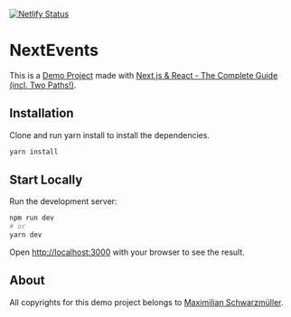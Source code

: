 [![Netlify Status](https://api.netlify.com/api/v1/badges/7d0ad5e5-0789-4fd4-925e-441771694d8c/deploy-status)](https://app.netlify.com/sites/nextevents-demo/deploys)

# NextEvents

This is a [Demo Project](https://nextevents-demo.netlify.app) made with [Next.js & React - The Complete Guide (incl. Two Paths!)](https://github.com/mschwarzmueller/nextjs-course-code).

## Installation

Clone and run yarn install to install the dependencies.

```bash
yarn install
```
## Start Locally

Run the development server:

```bash
npm run dev
# or
yarn dev
```

Open [http://localhost:3000](http://localhost:3000) with your browser to see the result.

## About

All copyrights for this demo project belongs to [Maximilian Schwarzmüller](https://github.com/mschwarzmueller).
